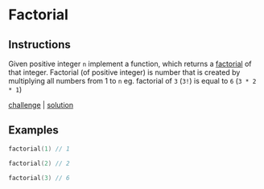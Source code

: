 # Factorial

## Instructions

Given positive integer `n` implement a function, which returns a [factorial](https://en.wikipedia.org/wiki/Factorial) of
that integer. Factorial (of positive integer) is number that is created by multiplying all numbers from 1 to `n` eg.
factorial of `3` (`3!`) is equal to `6` (`3 * 2 * 1`)

[challenge](challenge.kt) | [solution](solution.kt)

## Examples

```kotlin
factorial(1) // 1

factorial(2) // 2

factorial(3) // 6
```
